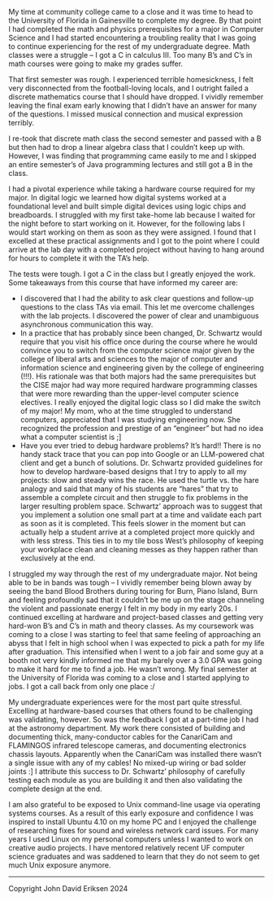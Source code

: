My time at community college came to a close and it was time to head to the University of Florida in Gainesville to complete my degree. By that point I had completed the math and physics prerequisites for a major in Computer Science and I had started encountering a troubling reality that I was going to continue experiencing for the rest of my undergraduate degree. Math classes were a struggle – I got a C in calculus III. Too many B’s and C’s in math courses were going to make my grades suffer.

That first semester was rough. I experienced terrible homesickness, I felt very disconnected from the football-loving locals, and I outright failed a discrete mathematics course that I should have dropped. I vividly remember leaving the final exam early knowing that I didn’t have an answer for many of the questions. I missed musical connection and musical expression terribly.

I re-took that discrete math class the second semester and passed with a B but then had to drop a linear algebra class that I couldn’t keep up with. However, I was finding that programming came easily to me and I skipped an entire semester’s of Java programming lectures and still got a B in the class.

I had a pivotal experience while taking a hardware course required for my major. In digital logic we learned how digital systems worked at a foundational level and built simple digital devices using logic chips and breadboards. I struggled with my first take-home lab because I waited for the night before to start working on it. However, for the following labs I would start working on them as soon as they were assigned. I found that I excelled at these practical assignments and I got to the point where I could arrive at the lab day with a completed project without having to hang around for hours to complete it with the TA’s help.

The tests were tough. I got a C in the class but I greatly enjoyed the work. Some takeaways from this course that have informed my career are:

- I discovered that I had the ability to ask clear questions and follow-up questions to the class TAs via email. This let me overcome challenges with the lab projects. I discovered the power of clear and unambiguous asynchronous communication this way.
- In a practice that has probably since been changed, Dr. Schwartz would require that you visit his office once during the course where he would convince you to switch from the computer science major given by the college of liberal arts and sciences to the major of computer and information science and engineering given by the college of engineering (!!!). His rationale was that both majors had the same prerequisites but the CISE major had way more required hardware programming classes that were more rewarding than the upper-level computer science electives. I really enjoyed the digital logic class so I did make the switch of my major! My mom, who at the time struggled to understand computers, appreciated that I was studying engineering now. She recognized the profession and prestige of an “engineer” but had no idea what a computer scientist is ;]
- Have you ever tried to debug hardware problems? It’s hard!! There is no handy stack trace that you can pop into Google or an LLM-powered chat client and get a bunch of solutions. Dr. Schwartz provided guidelines for how to develop hardware-based designs that I try to apply to all my projects: slow and steady wins the race. He used the turtle vs. the hare analogy and said that many of his students are “hares” that try to assemble a complete circuit and then struggle to fix problems in the larger resulting problem space. Schwartz’ approach was to suggest that you implement a solution one small part at a time and validate each part as soon as it is completed. This feels slower in the moment but can actually help a student arrive at a completed project more quickly and with less stress. This ties in to my tile boss West’s philosophy of keeping your workplace clean and cleaning messes as they happen rather than exclusively at the end.

I struggled my way through the rest of my undergraduate major. Not being able to be in bands was tough – I vividly remember being blown away by seeing the band Blood Brothers during touring for Burn, Piano Island, Burn and feeling profoundly sad that it couldn’t be me up on the stage channeling the violent and passionate energy I felt in my body in my early 20s. I continued excelling at hardware and project-based classes and getting very hard-won B’s and C’s in math and theory classes. As my coursework was coming to a close I was starting to feel that same feeling of approaching an abyss that I felt in high school when I was expected to pick a path for my life after graduation. This intensified when I went to a job fair and some guy at a booth not very kindly informed me that my barely over a 3.0 GPA was going to make it hard for me to find a job. He wasn’t wrong. My final semester at the University of Florida was coming to a close and I started applying to jobs. I got a call back from only one place :/

My undergraduate experiences were for the most part quite stressful. Excelling at hardware-based courses that others found to be challenging was validating, however. So was the feedback I got at a part-time job I had at the astronomy department. My work there consisted of building and documenting thick, many-conductor cables for the CanariCam and FLAMINGOS infrared telescope cameras, and documenting electronics chassis layouts. Apparently when the CanariCam was installed there wasn’t a single issue with any of my cables! No mixed-up wiring or bad solder joints :] I attribute this success to Dr. Schwartz’ philosophy of carefully testing each module as you are building it and then also validating the complete design at the end.

I am also grateful to be exposed to Unix command-line usage via operating systems courses. As a result of this early exposure and confidence I was inspired to install Ubuntu 4.10 on my home PC and I enjoyed the challenge of researching fixes for sound and wireless network card issues. For many years I used Linux on my personal computers unless I wanted to work on creative audio projects. I have mentored relatively recent UF computer science graduates and was saddened to learn that they do not seem to get much Unix exposure anymore.

---

Copyright John David Eriksen 2024
